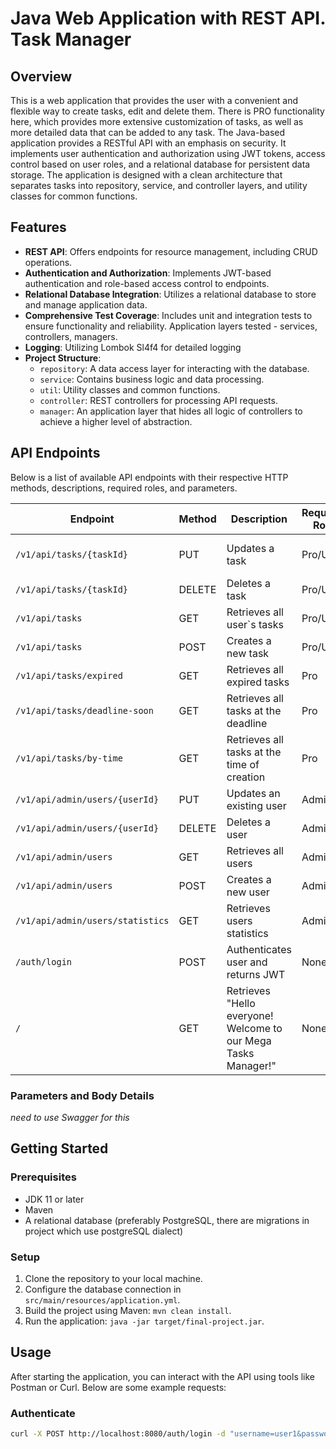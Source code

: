 # Java Web Application with REST API. Task Manager

## Overview
This is a web application that provides the user with a convenient and flexible way to create tasks, edit and delete them. There is PRO functionality here, which provides more extensive customization of tasks, as well as more detailed data that can be added to any task. The Java-based application provides a RESTful API with an emphasis on security. It implements user authentication and authorization using JWT tokens, access control based on user roles, and a relational database for persistent data storage. The application is designed with a clean architecture that separates tasks into repository, service, and controller layers, and utility classes for common functions.

## Features
- **REST API**: Offers endpoints for resource management, including CRUD operations.
- **Authentication and Authorization**: Implements JWT-based authentication and role-based access control to endpoints.
- **Relational Database Integration**: Utilizes a relational database to store and manage application data.
- **Comprehensive Test Coverage**: Includes unit and integration tests to ensure functionality and reliability. Application layers tested - services, controllers, managers.
- **Logging**: Utilizing Lombok Sl4f4 for detailed logging
- **Project Structure**:
  - `repository`: A data access layer for interacting with the database.
  - `service`: Contains business logic and data processing.
  - `util`: Utility classes and common functions.
  - `controller`: REST controllers for processing API requests.
  - `manager`: An application layer that hides all logic of controllers to achieve a higher level of abstraction.

## API Endpoints

Below is a list of available API endpoints with their respective HTTP methods, descriptions, required roles, and parameters.

| Endpoint                        | Method  | Description                                                     | Required Role | Parameters/Body                                         |
|---------------------------------|---------|-----------------------------------------------------------------|---------------|---------------------------------------------------------|
| `/v1/api/tasks/{taskId}`        | PUT     | Updates a task                                                  | Pro/User      | TaskStatusUpdateDto JSON object, `id`: Task/ProTask ID  |
| `/v1/api/tasks/{taskId}`        | DELETE  | Deletes a task                                                  | Pro/User      | `id`: Task/ProTask ID                                   |
| `/v1/api/tasks`                 | GET     | Retrieves all user`s tasks                                      | Pro/User      | None                                                    |
| `/v1/api/tasks`                 | POST    | Creates a new task                                              | Pro/User      | Object taskDto JSON object                              |
| `/v1/api/tasks/expired`         | GET     | Retrieves all expired tasks                                     | Pro           | None                                                    |
| `/v1/api/tasks/deadline-soon`   | GET     | Retrieves all tasks at the deadline                             | Pro           | None                                                    |
| `/v1/api/tasks/by-time`         | GET     | Retrieves all tasks at the time of creation                     | Pro           | None                                                    |
| `/v1/api/admin/users/{userId}`  | PUT     | Updates an existing user                                        | Admin         | User JSON object, `id`: User ID                         |
| `/v1/api/admin/users/{userId}`  | DELETE  | Deletes a user                                                  | Admin         | `id`: User ID                                           |
| `/v1/api/admin/users`           | GET     | Retrieves all users                                             | Admin         | None                                                    |
| `/v1/api/admin/users`           | POST    | Creates a new user                                              | Admin         | User JSON object                                        |
| `/v1/api/admin/users/statistics`| GET     | Retrieves users statistics                                      | Admin         | None                                                    |
| `/auth/login`                   | POST    | Authenticates user and returns JWT                              | None          | JwtRequest JSON object                                  |
| `/`                             | GET     | Retrieves "Hello everyone! Welcome to our Mega Tasks Manager!"  | None          | None                                                    |


### Parameters and Body Details
*need to use Swagger for this*

## Getting Started

### Prerequisites
- JDK 11 or later
- Maven
- A relational database (preferably PostgreSQL, there are migrations in project which use postgreSQL dialect)

### Setup
1. Clone the repository to your local machine.
2. Configure the database connection in `src/main/resources/application.yml`.
3. Build the project using Maven: `mvn clean install`.
4. Run the application: `java -jar target/final-project.jar`.

## Usage
After starting the application, you can interact with the API using tools like Postman or Curl. Below are some example requests:

### Authenticate
```bash
curl -X POST http://localhost:8080/auth/login -d "username=user1&password=password"
